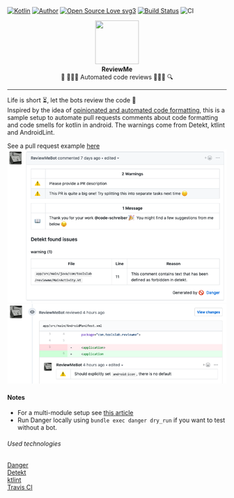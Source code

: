 [![Kotlin](https://img.shields.io/badge/Kotlin-Yes%20Please-BB42B0.svg)]()
[![Author](https://img.shields.io/badge/Author-code--schreiber-1A237E.svg)](https://github.com/code-schreiber)
[![Open Source Love svg3](https://badges.frapsoft.com/os/v3/open-source.svg?v=103)](https://github.com/ellerbrock/open-source-badges/)
[![Build Status](https://travis-ci.org/code-schreiber/ReviewMe.svg?branch=master)](https://travis-ci.org/code-schreiber/ReviewMe) 
![CI](https://github.com/errysuprayogi/ReviewMe/workflows/CI/badge.svg?branch=workflows)
  
<p align="center">
 <img src='https://avatars2.githubusercontent.com/u/51477052' width='100' height='100'/>
 <br>
 <b>ReviewMe</b>
 <br>
 🔎 👩🏽‍💻️ Automated code reviews 👨🏽‍💻️ 🔍
</p>
  
___
Life is short ⏳, let the bots review the code 🤖  
Inspired by the idea of [opinionated and automated code formatting](https://www.thoughtworks.com/radar/techniques), 
this is a sample setup to automate pull requests comments about code formatting and code smells for kotlin in android.
The warnings come from Detekt, ktlint and AndroidLint.

See a pull request example [here](https://github.com/code-schreiber/ReviewMe/pull/1)
![Review comment](https://raw.githubusercontent.com/code-schreiber/ReviewMe/master/screenshots/Review%20comment.png)
![AndroidLint comment](https://raw.githubusercontent.com/code-schreiber/ReviewMe/master/screenshots/AndroidLint.png)

#### Notes
- For a multi-module setup see [this article](https://blog.bitrise.io/automating-code-review-tasks-for-multi-module-android-projects)
- Run Danger locally using `bundle exec danger dry_run` if you want to test without a bot.

###### Used technologies
[Danger](https://danger.systems)  
[Detekt](https://arturbosch.github.io/detekt/index.html)  
[ktlint](https://github.com/pinterest/ktlint)  
[Travis CI](https://travis-ci.org/code-schreiber/ReviewMe)  
